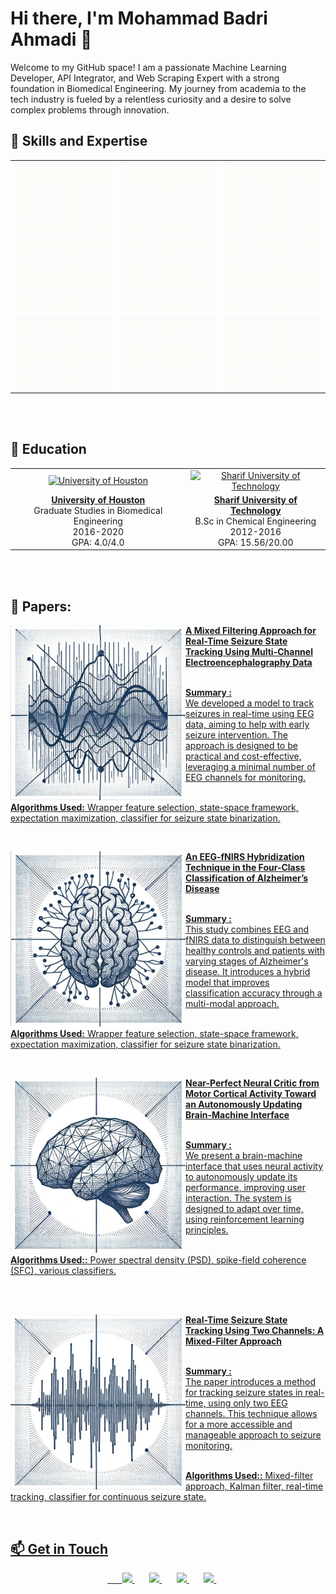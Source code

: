 # Hi there, I'm Mohammad Badri Ahmadi 👋


Welcome to my GitHub space! I am a passionate Machine Learning Developer, API Integrator, and Web Scraping Expert with a strong foundation in Biomedical Engineering. My journey from academia to the tech industry is fueled by a relentless curiosity and a desire to solve complex problems through innovation.


## 🚀 Skills and Expertise

|  |  |  |
| :---: | :---: | :---: |
| [![Machine Learning](https://github.com/mhmmdbdrhmd/Data/blob/main/portfolio/Blue%20-%20MACHINE%20LEARNING%20(1).gif)](https://github.com/mhmmdbdrhmd/Football-Match-Predictor) | [![API Integration](https://github.com/mhmmdbdrhmd/Data/blob/main/portfolio/Blue%20-%20API%20(1).gif)](https://github.com/mhmmdbdrhmd/Football-Match-Predictor) | [![Web Scraping](https://github.com/mhmmdbdrhmd/Data/blob/main/portfolio/Blue%20-%20WEB%20SCRAPING%20(1).gif)](https://github.com/mhmmdbdrhmd/WebScrapePro) |
| [![Data Analysis](https://github.com/mhmmdbdrhmd/Data/blob/main/portfolio/Blue%20-%20DATA%20ANALYSIS.gif)](https://github.com/mhmmdbdrhmd/Football-Match-Predictor) | [![Database Management](https://github.com/mhmmdbdrhmd/Data/blob/main/portfolio/Blue%20-%20DATABASE%20MANAGEMENT.gif)]() | [![Data Visualization](https://github.com/mhmmdbdrhmd/Data/blob/main/portfolio/Blue%20-%20DATA%20VISUALIZATION.gif)](https://github.com/mhmmdbdrhmd/Football-Match-Predictor) |
| [![Multi Thread](https://github.com/mhmmdbdrhmd/Data/blob/main/portfolio/Blue%20-%20MULTI%20THREADING.gif)](https://github.com/mhmmdbdrhmd/WebScrapePro) | [![UI UX](https://github.com/mhmmdbdrhmd/Data/blob/main/portfolio/Blue%20-%20UI%20UX.gif)]() | [![Motion Design](https://github.com/mhmmdbdrhmd/Data/blob/main/portfolio/Blue%20-%20MOTION%20DESIGN.gif)]() |

<br><br>

## 🏫 Education

<div align="center">

  | | |
| :---: | :---: |
| [<img src="https://upload.wikimedia.org/wikipedia/commons/2/2a/University_of_Houston_Logo.svg" width="400" height="400" alt="University of Houston"/>](http://www.uh.edu) | [<img src="https://www.sharif.edu/documents/20124/0/SharifUniLogo+copy.png/55eb27b7-ff95-16f4-d1b1-802c72ab7d47?t=1650190956745" width="400" height="400" alt="Sharif University of Technology"/>](http://www.sharif.edu) |
| [**University of Houston**](http://www.uh.edu)<br>Graduate Studies in Biomedical Engineering<br>2016-2020<br>GPA: 4.0/4.0 | [**Sharif University of Technology**](http://www.sharif.edu)<br>B.Sc in Chemical Engineering<br>2012-2016<br>GPA: 15.56/20.00 |

</div>

<br><br>


## 📜 Papers:
<div>
  <strong> </strong></p>

<!-- PAPER 1 -->
<p align="left">
  <a href="https://ieeexplore.ieee.org/abstract/document/9541179" title="A Mixed Filtering Approach for Real-Time Seizure State Tracking Using Multi-Channel Electroencephalography Data">
    <img width="280px" src="https://github.com/mhmmdbdrhmd/Data/blob/main/thumbnails/A_Mixed_Filtering_Approach_for_Real-Time_Seizure_State_Tracking_Using_Multi-Channel_Electroencephalography_Data.jpg" align= left title="A Mixed Filtering Approach for Real-Time Seizure State Tracking Using Multi-Channel Electroencephalography Data"/></a>
    <a href="https://ieeexplore.ieee.org/abstract/document/9541179"> <strong> A Mixed Filtering Approach for Real-Time Seizure State Tracking Using Multi-Channel Electroencephalography Data </strong><br><br>
    
<strong> Summary :</strong><br>
   We developed a model to track seizures in real-time using EEG data, aiming to help with early seizure intervention. The approach is designed to be practical and cost-effective, leveraging a minimal number of EEG channels for monitoring. <br><br>
      
<strong> Algorithms Used:</strong> Wrapper feature selection, state-space framework, expectation maximization, classifier for seizure state binarization. <br>
  

  </p><br>

<!-- PAPER 2 -->
<p align="left">
  <a href="https://www.ncbi.nlm.nih.gov/pmc/articles/PMC7376762/" title="An EEG-fNIRS Hybridization Technique in the Four-Class Classification of Alzheimer’s Disease">
    <img width="280px" src="https://github.com/mhmmdbdrhmd/Data/blob/main/thumbnails/An%20EEG-fNIRS%20hybridization%20technique%20in%20the%20four-class%20classi%EF%AC%81cation%20of%20alzheimer%E2%80%99s%20disease.jpg" align= left title="An EEG-fNIRS Hybridization Technique in the Four-Class Classification of Alzheimer’s Disease"/></a>
    <a href="https://www.ncbi.nlm.nih.gov/pmc/articles/PMC7376762/"><strong> An EEG-fNIRS Hybridization Technique in the Four-Class Classification of Alzheimer’s Disease </strong><br><br>

<strong> Summary :</strong><br>
   This study combines EEG and fNIRS data to distinguish between healthy controls and patients with varying stages of Alzheimer's disease. It introduces a hybrid model that improves classification accuracy through a multi-modal approach. <br><br>

<strong> Algorithms Used:</strong> Wrapper feature selection, state-space framework, expectation maximization, classifier for seizure state binarization. <br>
      
  </p><br>
  
<!-- PAPER 3 -->
<p align="left">
  <a href="https://pubmed.ncbi.nlm.nih.gov/30440344/" title="Near-Perfect Neural Critic from Motor Cortical Activity Toward an Autonomously Updating Brain-Machine Interface">
    <img width="280px" src="https://github.com/mhmmdbdrhmd/Data/blob/main/thumbnails/Near_Perfect_Neural_Critic_from_Motor_Cortical_Activity_Toward_an_Autonomously_Updating_Brain_Machine_Interface.jpg" align= left title="Near-Perfect Neural Critic from Motor Cortical Activity Toward an Autonomously Updating Brain-Machine Interface"/></a>
    <a href="https://pubmed.ncbi.nlm.nih.gov/30440344/"><strong> Near-Perfect Neural Critic from Motor Cortical Activity Toward an Autonomously Updating Brain-Machine Interface </strong><br><br>

<strong> Summary :</strong><br>
   We present a brain-machine interface that uses neural activity to autonomously update its performance, improving user interaction. The system is designed to adapt over time, using reinforcement learning principles. <br><br>

<strong> Algorithms Used::</strong> Power spectral density (PSD), spike-field coherence (SFC), various classifiers. <br><br>
      
  </p><br>
      
<!-- PAPER 4 -->
<p align="left">
  <a href="https://ieeexplore.ieee.org/abstract/document/9048990" title="Real-Time Seizure State Tracking Using Two Channels: A Mixed-Filter Approach">
    <img width="280px" src="https://github.com/mhmmdbdrhmd/Data/blob/main/thumbnails/Real-Time_Seizure_State_Tracking_Using_Two_Channels_A_Mixed-Filter_Approach.jpg" align= left title="Real-Time Seizure State Tracking Using Two Channels: A Mixed-Filter Approach"/></a>
    <a href="https://ieeexplore.ieee.org/abstract/document/9048990"><strong> Real-Time Seizure State Tracking Using Two Channels: A Mixed-Filter Approach </strong><br><br>

<strong> Summary :</strong><br>
   The paper introduces a method for tracking seizure states in real-time, using only two EEG channels. This technique allows for a more accessible and manageable approach to seizure monitoring. <br><br>

<strong> Algorithms Used::</strong> Mixed-filter approach, Kalman filter, real-time tracking, classifier for continuous seizure state. <br>
      
  </p></br>
      

  </div>
  


## 📫 Get in Touch

<div align="center">
<div align="center"><p align="center">
    &nbsp;&nbsp;&nbsp;&nbsp;&nbsp;
    <a href="mhmmdbdrhmd@gmail.com" title="Email">
        <img src="https://cdn.icon-icons.com/icons2/933/PNG/512/google-plus-logo-on-black-background_icon-icons.com_72719.png" width="4%" />
    </a>&nbsp;&nbsp;&nbsp;&nbsp;&nbsp;
    <a href="https://github.com/mhmmdbdrhmd" title="GitHub">
        <img src="https://cdn.icon-icons.com/icons2/3206/PNG/512/github_square_icon_195795.png" width="4%" />
    </a>&nbsp;&nbsp;&nbsp;&nbsp;&nbsp;
    <a href="https://www.linkedin.com/in/mohamad-badri-ahmadi-aa2a1a8a?original_referer=https%3A%2F%2Fwww.google.com%2F" title="LinkedIn">
        <img src="https://cdn.icon-icons.com/icons2/910/PNG/512/linkedin_icon-icons.com_71150.png" width="4%" />
    </a>&nbsp;&nbsp;&nbsp;&nbsp;&nbsp;
  <a href="https://twitter.com/mhmmdbdrhmd" title="Twitter">
        <img src="https://cdn.icon-icons.com/icons2/4029/PNG/512/twitter_x_new_logo_square_x_icon_256075.png" width="4%"/>
    </a>
    &nbsp;&nbsp;&nbsp;&nbsp;&nbsp;
</div>
</div>

<!--
**mhmmdbdrhmd/mhmmdbdrhmd** is a ✨ _special_ ✨ repository because its `README.md` (this file) appears on your GitHub profile.

Here are some ideas to get you started:

- 🔭 I’m currently working on ...
- 🌱 I’m currently learning ...
- 👯 I’m looking to collaborate on ...
- 🤔 I’m looking for help with ...
- 💬 Ask me about ...
- 📫 How to reach me: ...
- 😄 Pronouns: ...
- ⚡ Fun fact: ...
-->
